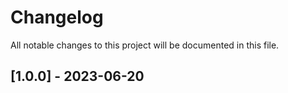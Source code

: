 # Changelog

All notable changes to this project will be documented in this file.

## [1.0.0] - 2023-06-20
